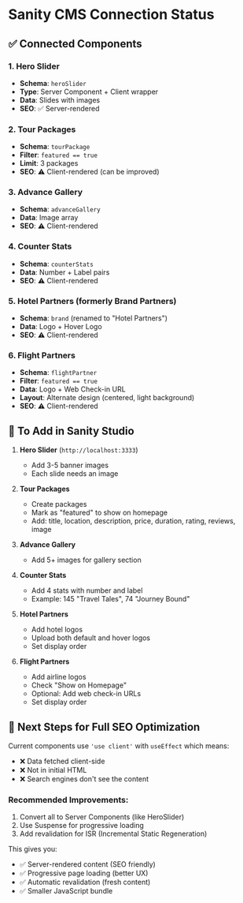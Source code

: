 # Sanity CMS Connection Status

## ✅ Connected Components

### 1. Hero Slider
- **Schema**: `heroSlider`
- **Type**: Server Component + Client wrapper
- **Data**: Slides with images
- **SEO**: ✅ Server-rendered

### 2. Tour Packages  
- **Schema**: `tourPackage`
- **Filter**: `featured == true`
- **Limit**: 3 packages
- **SEO**: ⚠️ Client-rendered (can be improved)

### 3. Advance Gallery
- **Schema**: `advanceGallery`
- **Data**: Image array
- **SEO**: ⚠️ Client-rendered

### 4. Counter Stats
- **Schema**: `counterStats`
- **Data**: Number + Label pairs
- **SEO**: ⚠️ Client-rendered

### 5. Hotel Partners (formerly Brand Partners)
- **Schema**: `brand` (renamed to "Hotel Partners")
- **Data**: Logo + Hover Logo
- **SEO**: ⚠️ Client-rendered

### 6. Flight Partners
- **Schema**: `flightPartner`
- **Filter**: `featured == true`
- **Data**: Logo + Web Check-in URL
- **Layout**: Alternate design (centered, light background)
- **SEO**: ⚠️ Client-rendered

## 📝 To Add in Sanity Studio

1. **Hero Slider** (`http://localhost:3333`)
   - Add 3-5 banner images
   - Each slide needs an image

2. **Tour Packages**
   - Create packages
   - Mark as "featured" to show on homepage
   - Add: title, location, description, price, duration, rating, reviews, image

3. **Advance Gallery**
   - Add 5+ images for gallery section

4. **Counter Stats**
   - Add 4 stats with number and label
   - Example: 145 "Travel Tales", 74 "Journey Bound"

5. **Hotel Partners**
   - Add hotel logos
   - Upload both default and hover logos
   - Set display order

6. **Flight Partners**
   - Add airline logos
   - Check "Show on Homepage"
   - Optional: Add web check-in URLs
   - Set display order

## 🚀 Next Steps for Full SEO Optimization

Current components use `'use client'` with `useEffect` which means:
- ❌ Data fetched client-side
- ❌ Not in initial HTML
- ❌ Search engines don't see the content

### Recommended Improvements:
1. Convert all to Server Components (like HeroSlider)
2. Use Suspense for progressive loading
3. Add revalidation for ISR (Incremental Static Regeneration)

This gives you:
- ✅ Server-rendered content (SEO friendly)
- ✅ Progressive page loading (better UX)
- ✅ Automatic revalidation (fresh content)
- ✅ Smaller JavaScript bundle
